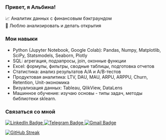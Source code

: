 ### Привет, я Альбина!
:chart_with_upwards_trend: Аналитик данных с финансовым бэкграундом \
:telescope: Люблю анализировать и делать открытия


### Мои навыки
- Python (Jupyter Notebook, Google Colab): Pandas, Numpy, Matplotlib, SciPy, Statsmodels, Seaborn, Plotly 
- SQL: агрегация, подзапросы, join, оконные функции 
- Excel: формулы, фильтры, сводные таблицы, подготовка отчетов 
- Статистика: анализ результатов А/А и А/В-тестов 
- Продуктовая аналитика: LTV, DAU, MAU, ARPU, ARPPU, Churn, Retention, Unit-экономика 
- Визуализация данных: Tableau, QlikView, DataLens 
- Машинное обучение: изучаю основы - типы задач, методы библиотеки sklearn. 


### Связаться со мной 
<div id="badges">
  <a href="https://www.linkedin.com/in/albina-gimadieva-analyst/">
    <img src="https://img.shields.io/badge/LinkedIn-skyblue?style=for-the-badge&logo=linkedin" alt="LinkedIn Badge"/>
  </a>
  <a href="https://t.me/albinaetoya">
    <img src="https://img.shields.io/badge/Telegram-blue?style=for-the-badge&logo=telegram&logoColor=white" alt="Telegram Badge"/>
  </a>
  <a href="mailto:albina.gmdv@gmail.com">
    <img src="https://img.shields.io/badge/Gmail-blue?style=for-the-badge&logo=gmail&logoColor=white" alt="Gmail Badge"/>
  </a>
</div>

[![GitHub Streak](https://streak-stats.demolab.com?user=AlbinaGimadieva&theme=transparent&hide_border=true&mode=weekly&fire=FF2222&dates=2C68F6&currStreakLabel=2C68F6&currStreakNum=2C68F6)](https://git.io/streak-stats)

<img src="https://komarev.com/ghpvc/?username=AlbinaGimadieva&style=flat-square&color=blue" alt=""/>
